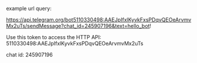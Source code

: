 example url query:

https://api.telegram.org/bot5110330498:AAEJpIfxlKyvkFxsPDqvQEOeArvmvMx2uTs/sendMessage?chat_id=245907196&text=hello_bot!

Use this token to access the HTTP API:
5110330498:AAEJpIfxlKyvkFxsPDqvQEOeArvmvMx2uTs

chat id: 	245907196